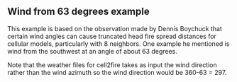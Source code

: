 ## Wind from 63 degrees example

This example is based on the observation made by Dennis Boychuck that certain
wind angles can cause truncated head fire spread distances for
cellular models, particularly with 8 neighbors. One example he mentioned
is wind from the southwest at an angle of about 63 degrees.

Note that the weather files for cell2fire takes as input the wind direction
rather than the wind azimuth so the wind direction would be 360-63 = 297.